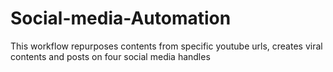 # Social-media-Automation
This workflow repurposes contents from specific youtube urls, creates viral contents and posts on four social media handles 
